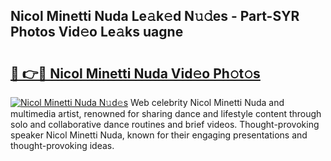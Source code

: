 ## Nicol Minetti Nuda Le𝚊k𝚎d N𝚞𝚍es - Part-SYR Photos Vid𝚎o Le𝚊ks uagne

# <h2><a href="http://fbdkx27.evod.top/?m=Nicol+Minetti+Nuda">🔗 👉🔴 Nicol Minetti Nuda Vid𝚎o Ph𝚘t𝚘s</a></h2>

[![Nicol Minetti Nuda N𝚞d𝚎s](https://i.imgur.com/8V9OHl7.gif)](http://fbdkx27.evod.top/?m=Nicol+Minetti+Nuda)
Web celebrity Nicol Minetti Nuda and multimedia artist, renowned for sharing dance and lifestyle content through solo and collaborative dance routines and brief videos. Thought-provoking speaker Nicol Minetti Nuda, known for their engaging presentations and thought-provoking ideas. 
